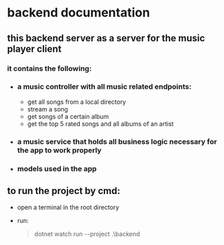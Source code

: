 # backend documentation

## this backend server as a server for the music player client

### it contains the following:

- ### a music controller with all music related endpoints:
 	- get all songs from a local directory
 	- stream a song
 	- get songs of a certain album
 	- get the top 5 rated songs and all albums of an artist

- ### a music service that holds all business logic necessary for the app to work properly

- ### models used in the app

## to run the project by cmd: 

- open a terminal in the root directory

- run:
	> dotnet watch run --project .\backend